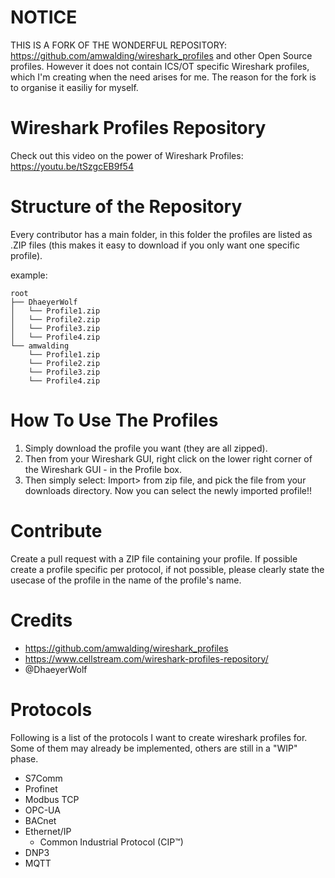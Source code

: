 # NOTICE
THIS IS A FORK OF THE WONDERFUL REPOSITORY: https://github.com/amwalding/wireshark_profiles and other Open Source profiles. However it does not contain ICS/OT specific Wireshark profiles, which I'm creating when the need arises for me. The reason for the fork is to organise it easiliy for myself.

# Wireshark Profiles Repository
Check out this video on the power of Wireshark Profiles:
https://youtu.be/tSzgcEB9f54

# Structure of the Repository
Every contributor has a main folder, in this folder the profiles are listed as .ZIP files (this makes it easy to download if you only want one specific profile).

example:
```
root
├── DhaeyerWolf
│   └── Profile1.zip
│   └── Profile2.zip
│   └── Profile3.zip
│   └── Profile4.zip
└── amwalding
    └── Profile1.zip
    └── Profile2.zip
    └── Profile3.zip
    └── Profile4.zip
```

# How To Use The Profiles
1. Simply download the profile you want (they are all zipped).
2. Then from your Wireshark GUI, right click on the lower right corner of the Wireshark GUI - in the Profile box.
3. Then simply select: Import> from zip file, and pick the file from your downloads directory.  Now you can select the newly imported profile!!

# Contribute
Create a pull request with a ZIP file containing your profile. If possible create a profile specific per protocol, if not possible, please clearly state the usecase of the profile in the name of the profile's name.

# Credits
- https://github.com/amwalding/wireshark_profiles
- https://www.cellstream.com/wireshark-profiles-repository/
- @DhaeyerWolf

# Protocols
Following is a list of the protocols I want to create wireshark profiles for. Some of them may already be implemented, others are still in a "WIP" phase.
- S7Comm
- Profinet
- Modbus TCP
- OPC-UA
- BACnet
- Ethernet/IP
	- Common Industrial Protocol (CIP™)
- DNP3
- MQTT